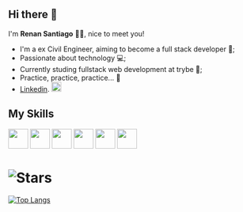 ## Hi there  👋   
I'm **Renan Santiago** 👨‍💻, nice to meet you!

- I'm a ex Civil Engineer, aiming to become a full stack developer 🚀;
- Passionate about technology 💻;
- Currently studing fullstack web development at trybe 📝;
- Practice, practice, practice... 💪
-  [Linkedin](https://www.linkedin.com/in/renanferreira8). <img src='https://cdn.jsdelivr.net/gh/devicons/devicon/icons/linkedin/linkedin-original.svg' width='20px' height='20px'/>   

## My Skills
 <img src='https://cdn.jsdelivr.net/gh/devicons/devicon/icons/javascript/javascript-original.svg' width='40px' height='40px'/>   <img src='https://cdn.jsdelivr.net/gh/devicons/devicon/icons/html5/html5-original.svg' width='40px' height='40px'/>   <img src='https://cdn.jsdelivr.net/gh/devicons/devicon/icons/css3/css3-original.svg' width='40px' height='40px'/>   <img src='https://cdn.jsdelivr.net/gh/devicons/devicon/icons/react/react-original.svg' width='40px' height='40px'/>  <img src='https://cdn.jsdelivr.net/gh/devicons/devicon/icons/jest/jest-plain.svg' width='40px' height='40px'/>  <img src='https://cdn.jsdelivr.net/gh/devicons/devicon/icons/git/git-original.svg' width='40px' height='40px'/>                       

![Stars](https://github-readme-stats.vercel.app/api?username=Renansf8&theme=midnight-purple&show_icons=true)
======

[![Top Langs](https://github-readme-stats.vercel.app/api/top-langs/?username=Renansf8&layout=compact)](https://github.com/Renansf8/github-readme-stats)

